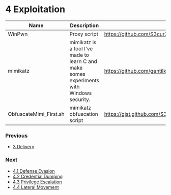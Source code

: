 # 4 Exploitation

| Name | Description | URL |
| --- | --- | --- |
| WinPwn | Proxy script | https://github.com/S3cur3Th1sSh1t/WinPwn |
| mimikatz | mimikatz is a tool I've made to learn C and make somes experiments with Windows security. | https://github.com/gentilkiwi/mimikatz |
| ObfuscateMimi_First.sh | mimikatz obfuscation script | https://gist.github.com/S3cur3Th1sSh1t/08623de0c5cc67d36d4a235cec0f5333 |

### Previous

- [3 Delivery](https://github.com/0xsyr0/Red-Team-Playbooks/blob/master/3-Delivery/3-Delivery.md)

### Next

- [4.1 Defense Evasion](https://github.com/0xsyr0/Red-Team-Playbooks/blob/master/4-Exploitation/4.1-Defense-Evasion.md)
- [4.2 Credential Dumping](https://github.com/0xsyr0/Red-Team-Playbooks/blob/master/4-Exploitation/4.2-Credential-Dumping.md)
- [4.3 Privilege Escalation](https://github.com/0xsyr0/Red-Team-Playbooks/blob/master/4-Exploitation/4.3-Privilege-Escalation.md)
- [4.4 Lateral Movement](https://github.com/0xsyr0/Red-Team-Playbooks/blob/master/4-Exploitation/4.4-Lateral-Movement.md)
